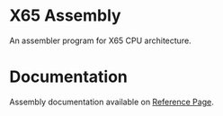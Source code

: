 # X65 Assembly
An assembler program for X65 CPU architecture.

# Documentation
Assembly documentation available on [Reference Page](https://catlooks.github.io/x65-asm/x65-ref.html).
